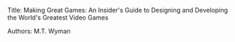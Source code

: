 Title: Making Great Games: An Insider's Guide to Designing and Developing the World's Greatest Video Games 

Authors: M.T. Wyman